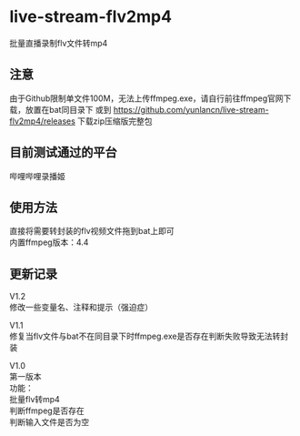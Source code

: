 # live-stream-flv2mp4
批量直播录制flv文件转mp4  

## 注意
由于Github限制单文件100M，无法上传ffmpeg.exe，请自行前往ffmpeg官网下载，放置在bat同目录下
或到  https://github.com/yunlancn/live-stream-flv2mp4/releases  下载zip压缩版完整包

## 目前测试通过的平台
哔哩哔哩录播姬  

## 使用方法
直接将需要转封装的flv视频文件拖到bat上即可  
内置ffmpeg版本：4.4  

## 更新记录
V1.2  
修改一些变量名、注释和提示（强迫症）  

V1.1  
修复当flv文件与bat不在同目录下时ffmpeg.exe是否存在判断失败导致无法转封装  

V1.0  
第一版本  
功能：  
批量flv转mp4  
判断ffmpeg是否存在  
判断输入文件是否为空  
